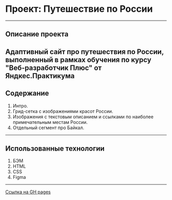 # Проект: Путешествие по России
------------------------------ 

## **Описание проекта**  
Адаптивный сайт про путешествия по России, выполненный в рамках обучения по курсу "Веб-разработчик Плюс" от Яндкес.Практикума
------------------------------ 

## **Содержание**
1. Интро.
2. Грид-сетка с изображениями красот России.
3. Изображения с текстовым описанием и ссылками по наиболее примечательным местам России.
4. Отдельный сегмент про Байкал.
------------------------------ 
## **Использованные технологии**
1. БЭМ
2. HTML
3. CSS
4. Figma
------------------------------ 
[Ссылка на GH pages](https://edgar-ianke.github.io/russian-travel/)
